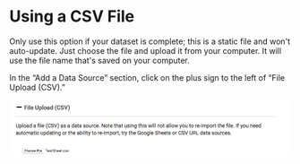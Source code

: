 # Using a CSV File

Only use this option if your dataset is complete; this is a static file and won't auto-update. Just choose the file and upload it from your computer. It will use the file name that's saved on your computer.

In the “Add a Data Source” section, click on the plus sign to the left of “File Upload \(CSV\).”

![](../.gitbook/assets/screen-shot-2019-09-09-at-8.57.17-am.png)

